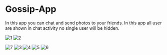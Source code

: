 # Gossip-App
In this app you can chat and send photos to your friends. 
In this app all user are shown in chat activity no single user will be hidden.


![1](https://user-images.githubusercontent.com/74703957/163779382-ec64c76e-e456-4e54-b5a2-7fd346de23f8.png)
![2](https://user-images.githubusercontent.com/74703957/163779390-6cb5cd34-8f73-42c6-ab58-bf088acae9ab.png)

![7](https://user-images.githubusercontent.com/74703957/163779415-70c4284c-3b5e-48a7-bd73-dc7f9fed271a.png)
![3](https://user-images.githubusercontent.com/74703957/163779426-b77dcfa7-7fd2-4b58-8b24-d8911d413126.png)
![4](https://user-images.githubusercontent.com/74703957/163779435-c5f9cbf5-3abc-4f42-8583-d981e646eda1.png)
![5](https://user-images.githubusercontent.com/74703957/163779442-1107118d-7e66-45de-b5ac-e7f6dce8e0de.png)
![6](https://user-images.githubusercontent.com/74703957/163779454-f956cada-eb91-4f13-9f89-9666b9fd2004.png)

